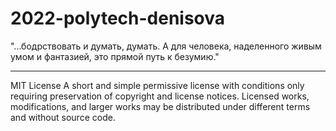 # 2022-polytech-denisova
"...бодрствовать и думать, думать. А для человека, наделенного живым умом и фантазией, это прямой путь к безумию."



__________________________________________________________________________________________________________________
MIT License
A short and simple permissive license with conditions only requiring preservation of copyright and license notices. Licensed works, modifications, and larger works may be distributed under different terms and without source code.
